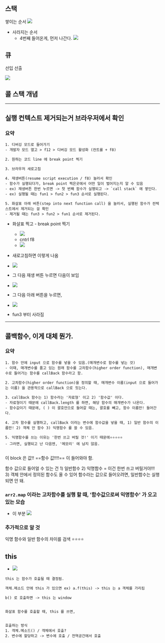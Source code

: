 


## 스택 

쌓이는 순서 
![](https://i.imgur.com/ZAhA7iw.png)


- 사라지는 순서
	- 4번째 들어온게, 먼저 나간다. 
![](https://i.imgur.com/ImHQZ9h.png)


## 큐 

선입 선출 

![](https://i.imgur.com/mjIrnie.png)



## 콜 스택 개념 

--- 

## 실행 컨텍스트 제거되는거 브라우저에서 확인 


### 요약 

```
1. 디버깅 모드로 들어가기 
- 개발자 모드 열고 > f12 > 디버깅 모드 활성화 (컨트롤 + f8) 

2. 원하는 코드 line 에 break point 찍기 

3. 브라우저 새로고침

4. 재생버튼(resume script execution / f8) 눌러서 확인 
- 함수가 실행되다가, break point 찍은곳에서 어떤 일이 벌어지는지 알 수 있음 
- ex) 재생버튼 한번 누르면 -> 첫 번째 함수가 실행되고 -> `call stack` 에 쌓인다.
- ex) 실행될 때는 fun1 > fun2 > fun3 순서로 실행된다. 

5. 화살표 아래 버튼(step into next function call) 을 눌러서, 실행된 함수가 컨텍스트에서 제거되는 걸 확인 
- 제거될 때는 fun3 > fun2 > fun1 순서로 제거된다. 

```



- 화살표 찍고 - break point 찍기 
	-  ![](https://i.imgur.com/iVpLj33.png)
	- cntrl f8
	- ![](https://i.imgur.com/7iNS9JI.png)


- 새로고침하면 이렇게 나옴 
- ![](https://i.imgur.com/c3hbHEo.png)


- 그 다음 재생 버튼 누르면 다음이 보임 
- ![](https://i.imgur.com/yUUqtsP.png)



- 그 다음 아래 버튼을 누르면,
- ![](https://i.imgur.com/vvkmqDp.png)

- fun3 부터 사라짐 






---- 



## 콜백함수, 이게 대체 뭔가. 



### 요약 

``` 
1. 함수 안에 input 으로 함수를 넣을 수 있음.(매개변수로 함수를 넣는 것)
- 이때, 매개변수를 품고 있는 원래 함수를 고차함수(higher order function), 매개변수로 들어가는 함수를 callBack 함수라고 함. 

2. 고차함수(higher order function)을 정의할 때, 매개변수 이름(input 으로 들어가는 이름) 을 관용적으로 callBack 으로 짓는다. 

3. callBack 함수는 1) 함수라는 '자료형' 이고 2) '함수값' 이다. 
- 자료형이기 때문에 callBack.length 를 하면, 해당 함수의 매개변수가 나온다. 
- 함수값이기 때문에, ( ) 이 괄호안으로 들어갈 때는, 괄호를 빼고, 함수 이름만! 들어간다. 

4. 고차 함수를 실행하고, callBack 이라는 변수에 함수값을 넣을 때, 1) 일반 함수의 이름만! 2) 객체 안 함수 3) 익명함수 를 쓸 수 있음. 

5. 익명함수를 쓰는 이유는 '한번 쓰고 버릴 것!' 이기 때문에⭐⭐⭐⭐⭐ 
- 그러면, 실행되고 난 다음엔, '메모리' 에 남지 않음. 


```



이 block 은 값!! ==함수 값!!!!== 이 들어와야 함. 

함수 값으로 들어얼 수 있는 건 1) 일반함수 2) 익명함수 = 이건 한번 쓰고 버릴거야!!! 3) 객체 안에서 정의된 함수도 올 수 있어 
함수라는 값으로 들어오려면, 일반함수는 실행되면 안 돼. 


### `arr2.map` 이라는 고차함수를 실행 할 때, '함수값으로써 익명함수' 가 오고 있는 모습 


- 이 부분
![](https://i.imgur.com/rqaA7Ir.png)


### 추가적으로 알 것 
익명 함수와 일반 함수의 차이를 검색 ⭐⭐⭐⭐ 




## this 



- ![](https://i.imgur.com/5c1MHXo.png)
```
this 는 함수가 호출될 때 결정됨. 

객체.메소드 안에 this 가 있으면 ex) a.f(this) -> this 는 a 객체를 가리킴 

b() 로 호출하면 -> this 는 window 


화살표 함수를 호출할 때, this 를 쓰면, 


호출하는 방식 
1. 객체.메소드() / 객체에서 호출? 
2. 변수에 할당하고 -> 변수에 호출 / 전역공간에서 호출 


```
